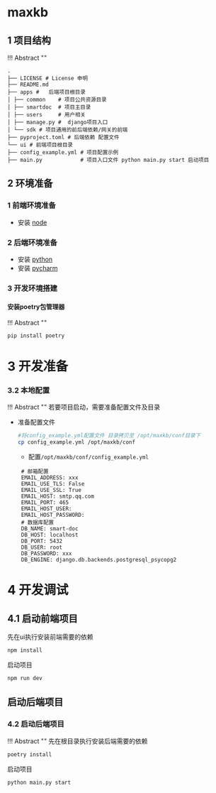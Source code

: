 # maxkb

## 1 项目结构

!!! Abstract ""

```
.
├── LICENSE # License 申明
├── README.md
├── apps #   后端项目根目录
│ ├── common    # 项目公共资源目录
│ ├── smartdoc  # 项目主目录 
│ ├── users     # 用户相关
│ ├── manage.py #  django项目入口
│ └── sdk # 项目通用的前后端依赖/网关的前端
├── pyproject.toml # 后端依赖 配置文件
└── ui # 前端项目根目录
├── config_example.yml # 项目配置示例 
├── main.py            # 项目入口文件 python main.py start 启动项目
```

## 2 环境准备

### 1 前端环境准备

- 安装 [node](https://nodejs.org/)

### 2 后端环境准备

- 安装 [python](https://www.python.org/downloads/release/python-3115/)
- 安装 [pycharm](https://www.jetbrains.com/pycharm/download/)

### 3 开发环境搭建

#### 安装poetry包管理器

!!! Abstract ""

``` bash
pip install poetry
```

# 3 开发准备

### 3.2 本地配置

!!! Abstract ""
若要项目启动，需要准备配置文件及目录

- 准备配置文件
   ```bash
   #将config_example.yml配置文件 目录拷贝至 /opt/maxkb/conf目录下
   cp config_example.yml /opt/maxkb/conf
   ```
    - 配置`/opt/maxkb/conf/config_example.yml`
   ```
    # 邮箱配置
    EMAIL_ADDRESS: xxx
    EMAIL_USE_TLS: False
    EMAIL_USE_SSL: True
    EMAIL_HOST: smtp.qq.com
    EMAIL_PORT: 465
    EMAIL_HOST_USER:
    EMAIL_HOST_PASSWORD:
    # 数据库配置 
    DB_NAME: smart-doc
    DB_HOST: localhost
    DB_PORT: 5432
    DB_USER: root
    DB_PASSWORD: xxx
    DB_ENGINE: django.db.backends.postgresql_psycopg2
   ```

# 4 开发调试

## 4.1 启动前端项目

先在ui执行安装前端需要的依赖

```bash
npm install
```

启动项目

``` bash
npm run dev
```

## 启动后端项目

### 4.2 启动后端项目

!!! Abstract ""
先在根目录执行安装后端需要的依赖

```bash
poetry install
```

启动项目

``` bash
python main.py start
```
 